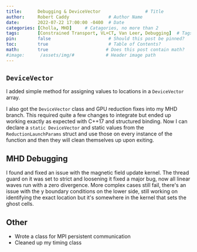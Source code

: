 ```yaml
---
title:      Debugging & DeviceVector                 # Title
author:     Robert Caddy               # Author Name
date:       2022-07-22 17:00:00 -0400  # Date
categories: [Cholla, MHD]     # Catagories, no more than 2
tags:       [Constrained Transport, VL+CT, Van Leer, Debugging]  # Tags, any number
pin:        false                      # Should this post be pinned?
toc:        true                       # Table of Contents?
math:       true                      # Does this post contain math?
#image:      /assets/img/#            # Header image path
---
```


## `DeviceVector`

I added simple method for assigning values to locations in a `DeviceVector`
array.

I also got the `DeviceVector` class and GPU reduction fixes into my MHD branch.
This required quite a few changes to integrate but ended up working exactly as
expected with C++17 and structured binding. Now I can declare a `static
DeviceVector` and static values from the `ReductionLaunchParams` struct and use
those on every instance of the function and then they will clean themselves up
upon exiting.

## MHD Debugging

I found and fixed an issue with the magnetic field update kernel. The thread
guard on it was set to strict and loosening it fixed a major bug, now all linear
waves run with a zero divergence. More complex cases still fail, there's an
issue with the y boundary conditions on the lower side, still working on
identifying the exact location but it's somewhere in the kernel that sets the
ghost cells.

## Other

- Wrote a class for MPI persistent communication
- Cleaned up my timing class

